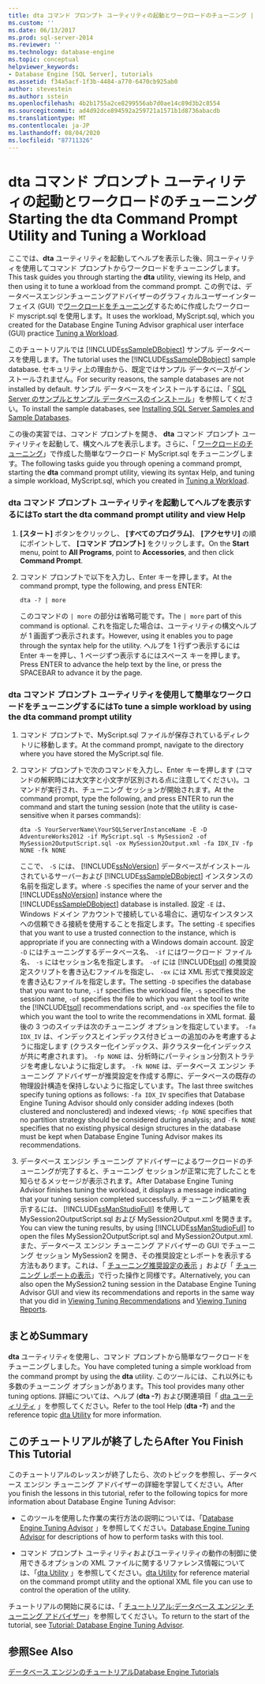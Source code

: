 ```yaml
---
title: dta コマンド プロンプト ユーティリティの起動とワークロードのチューニング | Microsoft Docs
ms.custom: ''
ms.date: 06/13/2017
ms.prod: sql-server-2014
ms.reviewer: ''
ms.technology: database-engine
ms.topic: conceptual
helpviewer_keywords:
- Database Engine [SQL Server], tutorials
ms.assetid: f34a5acf-1f3b-4484-a770-6470cb925ab0
author: stevestein
ms.author: sstein
ms.openlocfilehash: 4b2b1755a2ce8299556ab7d0ae14c89d3b2c8554
ms.sourcegitcommit: ad4d92dce894592a259721a1571b1d8736abacdb
ms.translationtype: MT
ms.contentlocale: ja-JP
ms.lasthandoff: 08/04/2020
ms.locfileid: "87711326"
---
```

# <a name="starting-the-dta-command-prompt-utility-and-tuning-a-workload"></a><span data-ttu-id="f6114-102">dta コマンド プロンプト ユーティリティの起動とワークロードのチューニング</span><span class="sxs-lookup"><span data-stu-id="f6114-102">Starting the dta Command Prompt Utility and Tuning a Workload</span></span>
  <span data-ttu-id="f6114-103"> ここでは、**dta** ユーティリティを起動してヘルプを表示した後、同ユーティリティを使用してコマンド プロンプトからワークロードをチューニングします。</span><span class="sxs-lookup"><span data-stu-id="f6114-103">This task guides you through starting the **dta** utility, viewing its Help, and then using it to tune a workload from the command prompt.</span></span> <span data-ttu-id="f6114-104">この例では、データベースエンジンチューニングアドバイザーのグラフィカルユーザーインターフェイス (GUI) で[ワークロードをチューニング](lesson-1-1-tuning-a-workload.md)するために作成したワークロード myscript.sql を使用します。</span><span class="sxs-lookup"><span data-stu-id="f6114-104">It uses the workload, MyScript.sql, which you created for the Database Engine Tuning Advisor graphical user interface (GUI) practice [Tuning a Workload](lesson-1-1-tuning-a-workload.md).</span></span>  
  
 <span data-ttu-id="f6114-105">このチュートリアルでは [!INCLUDE[ssSampleDBobject](../../includes/sssampledbobject-md.md)] サンプル データベースを使用します。</span><span class="sxs-lookup"><span data-stu-id="f6114-105">The tutorial uses the [!INCLUDE[ssSampleDBobject](../../includes/sssampledbobject-md.md)] sample database.</span></span> <span data-ttu-id="f6114-106">セキュリティ上の理由から、既定ではサンプル データベースがインストールされません。</span><span class="sxs-lookup"><span data-stu-id="f6114-106">For security reasons, the sample databases are not installed by default.</span></span> <span data-ttu-id="f6114-107">サンプル データベースをインストールするには、「 [SQL Server のサンプルとサンプル データベースのインストール](http://sqlserversamples.codeplex.com)」を参照してください。</span><span class="sxs-lookup"><span data-stu-id="f6114-107">To install the sample databases, see [Installing SQL Server Samples and Sample Databases](http://sqlserversamples.codeplex.com).</span></span>  
  
 <span data-ttu-id="f6114-108">この後の実習では、コマンド プロンプトを開き、 **dta** コマンド プロンプト ユーティリティを起動して、構文ヘルプを表示します。さらに、「 [ワークロードのチューニング](lesson-1-1-tuning-a-workload.md)」で作成した簡単なワークロード MyScript.sql をチューニングします。</span><span class="sxs-lookup"><span data-stu-id="f6114-108">The following tasks guide you through opening a command prompt, starting the **dta** command prompt utility, viewing its syntax Help, and tuning a simple workload, MyScript.sql, which you created in [Tuning a Workload](lesson-1-1-tuning-a-workload.md).</span></span>  
  
### <a name="to-start-the-dta-command-prompt-utility-and-view-help"></a><span data-ttu-id="f6114-109">dta コマンド プロンプト ユーティリティを起動してヘルプを表示するには</span><span class="sxs-lookup"><span data-stu-id="f6114-109">To start the dta command prompt utility and view Help</span></span>  
  
1.  <span data-ttu-id="f6114-110">**[スタート]** ボタンをクリックし、 **[すべてのプログラム]**、 **[アクセサリ]** の順にポイントして、 **[コマンド プロンプト]** をクリックします。</span><span class="sxs-lookup"><span data-stu-id="f6114-110">On the **Start** menu, point to **All Programs**, point to **Accessories**, and then click **Command Prompt**.</span></span>  
  
2.  <span data-ttu-id="f6114-111">コマンド プロンプトで以下を入力し、Enter キーを押します。</span><span class="sxs-lookup"><span data-stu-id="f6114-111">At the command prompt, type the following, and press ENTER:</span></span>  
  
    ```  
    dta -? | more  
    ```  
  
     <span data-ttu-id="f6114-112">このコマンドの `| more` の部分は省略可能です。</span><span class="sxs-lookup"><span data-stu-id="f6114-112">The `| more` part of this command is optional.</span></span> <span data-ttu-id="f6114-113">これを指定した場合は、ユーティリティの構文ヘルプが 1 画面ずつ表示されます。</span><span class="sxs-lookup"><span data-stu-id="f6114-113">However, using it enables you to page through the syntax help for the utility.</span></span> <span data-ttu-id="f6114-114">ヘルプを 1 行ずつ表示するには Enter キーを押し、1 ページずつ表示するにはスペース キーを押します。</span><span class="sxs-lookup"><span data-stu-id="f6114-114">Press ENTER to advance the help text by the line, or press the SPACEBAR to advance it by the page.</span></span>  
  
### <a name="to-tune-a-simple-workload-by-using-the-dta-command-prompt-utility"></a><span data-ttu-id="f6114-115">dta コマンド プロンプト ユーティリティを使用して簡単なワークロードをチューニングするには</span><span class="sxs-lookup"><span data-stu-id="f6114-115">To tune a simple workload by using the dta command prompt utility</span></span>  
  
1.  <span data-ttu-id="f6114-116">コマンド プロンプトで、MyScript.sql ファイルが保存されているディレクトリに移動します。</span><span class="sxs-lookup"><span data-stu-id="f6114-116">At the command prompt, navigate to the directory where you have stored the MyScript.sql file.</span></span>  
  
2.  <span data-ttu-id="f6114-117">コマンド プロンプトで次のコマンドを入力し、Enter キーを押します (コマンドの解釈時には大文字と小文字が区別される点に注意してください)。コマンドが実行され、チューニング セッションが開始されます。</span><span class="sxs-lookup"><span data-stu-id="f6114-117">At the command prompt, type the following, and press ENTER to run the command and start the tuning session (note that the utility is case-sensitive when it parses commands):</span></span>  
  
    ```  
    dta -S YourServerName\YourSQLServerInstanceName -E -D AdventureWorks2012 -if MyScript.sql -s MySession2 -of MySession2OutputScript.sql -ox MySession2Output.xml -fa IDX_IV -fp NONE -fk NONE  
    ```  
  
     <span data-ttu-id="f6114-118">ここで、 `-S` には、 [!INCLUDE[ssNoVersion](../../includes/ssnoversion-md.md)] データベースがインストールされているサーバーおよび [!INCLUDE[ssSampleDBobject](../../includes/sssampledbobject-md.md)] インスタンスの名前を指定します。</span><span class="sxs-lookup"><span data-stu-id="f6114-118">where `-S` specifies the name of your server and the [!INCLUDE[ssNoVersion](../../includes/ssnoversion-md.md)] instance where the [!INCLUDE[ssSampleDBobject](../../includes/sssampledbobject-md.md)] database is installed.</span></span> <span data-ttu-id="f6114-119">設定 `-E` は、Windows ドメイン アカウントで接続している場合に、適切なインスタンスへの信頼できる接続を使用することを指定します。</span><span class="sxs-lookup"><span data-stu-id="f6114-119">The setting `-E` specifies that you want to use a trusted connection to the instance, which is appropriate if you are connecting with a Windows domain account.</span></span> <span data-ttu-id="f6114-120">設定 `-D` にはチューニングするデータベース名、 `-if` にはワークロード ファイル名、 `-s` にはセッション名を指定します。 `-of` には [!INCLUDE[tsql](../../includes/tsql-md.md)] の推奨設定スクリプトを書き込むファイルを指定し、 `-ox` には XML 形式で推奨設定を書き込むファイルを指定します。</span><span class="sxs-lookup"><span data-stu-id="f6114-120">The setting `-D` specifies the database that you want to tune, `-if` specifies the workload file, `-s` specifies the session name, `-of` specifies the file to which you want the tool to write the [!INCLUDE[tsql](../../includes/tsql-md.md)] recommendations script, and `-ox` specifies the file to which you want the tool to write the recommendations in XML format.</span></span> <span data-ttu-id="f6114-121">最後の 3 つのスイッチは次のチューニング オプションを指定しています。 `-fa IDX_IV` は、インデックスとインデックス付きビューの追加のみを考慮するように指定します (クラスター化インデックス、非クラスター化インデックスが共に考慮されます)。 `-fp NONE` は、分析時にパーティション分割ストラテジを考慮しないように指定します。 `-fk NONE` は、データベース エンジン チューニング アドバイザーが推奨設定を作成する際に、データベースの既存の物理設計構造を保持しないように指定しています。</span><span class="sxs-lookup"><span data-stu-id="f6114-121">The last three switches specify tuning options as follows: `-fa IDX_IV` specifies that Database Engine Tuning Advisor should only consider adding indexes (both clustered and nonclustered) and indexed views; `-fp NONE` specifies that no partition strategy should be considered during analysis; and `-fk NONE` specifies that no existing physical design structures in the database must be kept when Database Engine Tuning Advisor makes its recommendations.</span></span>  
  
3.  <span data-ttu-id="f6114-122">データベース エンジン チューニング アドバイザーによるワークロードのチューニングが完了すると、チューニング セッションが正常に完了したことを知らせるメッセージが表示されます。</span><span class="sxs-lookup"><span data-stu-id="f6114-122">After Database Engine Tuning Advisor finishes tuning the workload, it displays a message indicating that your tuning session completed successfully.</span></span> <span data-ttu-id="f6114-123">チューニング結果を表示するには、 [!INCLUDE[ssManStudioFull](../../includes/ssmanstudiofull-md.md)] を使用して MySession2OutputScript.sql および MySession2Output.xml を開きます。</span><span class="sxs-lookup"><span data-stu-id="f6114-123">You can view the tuning results, by using [!INCLUDE[ssManStudioFull](../../includes/ssmanstudiofull-md.md)] to open the files MySession2OutputScript.sql and MySession2Output.xml.</span></span> <span data-ttu-id="f6114-124">また、データベース エンジン チューニング アドバイザーの GUI でチューニング セッション MySession2 を開き、その推奨設定とレポートを表示する方法もあります。これは、「 [チューニング推奨設定の表示](lesson-1-2-viewing-tuning-recommendations.md) 」および「 [チューニング レポートの表示](lesson-1-3-viewing-tuning-reports.md)」で行った操作と同様です。</span><span class="sxs-lookup"><span data-stu-id="f6114-124">Alternatively, you can also open the MySession2 tuning session in the Database Engine Tuning Advisor GUI and view its recommendations and reports in the same way that you did in [Viewing Tuning Recommendations](lesson-1-2-viewing-tuning-recommendations.md) and [Viewing Tuning Reports](lesson-1-3-viewing-tuning-reports.md).</span></span>  
  
## <a name="summary"></a><span data-ttu-id="f6114-125">まとめ</span><span class="sxs-lookup"><span data-stu-id="f6114-125">Summary</span></span>  
 <span data-ttu-id="f6114-126">**dta** ユーティリティを使用し、コマンド プロンプトから簡単なワークロードをチューニングしました。</span><span class="sxs-lookup"><span data-stu-id="f6114-126">You have completed tuning a simple workload from the command prompt by using the **dta** utility.</span></span> <span data-ttu-id="f6114-127">このツールには、これ以外にも多数のチューニング オプションがあります。</span><span class="sxs-lookup"><span data-stu-id="f6114-127">This tool provides many other tuning options.</span></span> <span data-ttu-id="f6114-128">詳細については、ヘルプ (**dta -?**) および関連項目「 [dta ユーティリティ](dta-utility.md) 」を参照してください。</span><span class="sxs-lookup"><span data-stu-id="f6114-128">Refer to the tool Help (**dta -?**) and the reference topic [dta Utility](dta-utility.md) for more information.</span></span>  
  
## <a name="after-you-finish-this-tutorial"></a><span data-ttu-id="f6114-129">このチュートリアルが終了したら</span><span class="sxs-lookup"><span data-stu-id="f6114-129">After You Finish This Tutorial</span></span>  
 <span data-ttu-id="f6114-130">このチュートリアルのレッスンが終了したら、次のトピックを参照し、データベース エンジン チューニング アドバイザーの詳細を学習してください。</span><span class="sxs-lookup"><span data-stu-id="f6114-130">After you finish the lessons in this tutorial, refer to the following topics for more information about Database Engine Tuning Advisor:</span></span>  
  
-   <span data-ttu-id="f6114-131">このツールを使用した作業の実行方法の説明については、「[Database Engine Tuning Advisor](../../relational-databases/performance/database-engine-tuning-advisor.md) 」を参照してください。</span><span class="sxs-lookup"><span data-stu-id="f6114-131">[Database Engine Tuning Advisor](../../relational-databases/performance/database-engine-tuning-advisor.md) for descriptions of how to perform tasks with this tool.</span></span>  
  
-   <span data-ttu-id="f6114-132">コマンド プロンプト ユーティリティおよびユーティリティの動作の制御に使用できるオプションの XML ファイルに関するリファレンス情報については、「[dta Utility](dta-utility.md) 」を参照してください。</span><span class="sxs-lookup"><span data-stu-id="f6114-132">[dta Utility](dta-utility.md) for reference material on the command prompt utility and the optional XML file you can use to control the operation of the utility.</span></span>  
  
 <span data-ttu-id="f6114-133">チュートリアルの開始に戻るには、「 [チュートリアル:データベース エンジン チューニング アドバイザー](tutorial-database-engine-tuning-advisor.md)」を参照してください。</span><span class="sxs-lookup"><span data-stu-id="f6114-133">To return to the start of the tutorial, see [Tutorial: Database Engine Tuning Advisor](tutorial-database-engine-tuning-advisor.md).</span></span>  
  
## <a name="see-also"></a><span data-ttu-id="f6114-134">参照</span><span class="sxs-lookup"><span data-stu-id="f6114-134">See Also</span></span>  
 [<span data-ttu-id="f6114-135">データベース エンジンのチュートリアル</span><span class="sxs-lookup"><span data-stu-id="f6114-135">Database Engine Tutorials</span></span>](../../relational-databases/database-engine-tutorials.md)  
  
  
